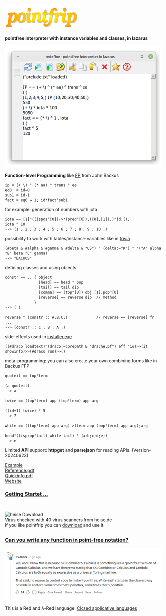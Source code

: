 ## ![pointfrip](https://raw.githubusercontent.com/metazip/pointfrip/main/pflogo.png)
**pointfree interpreter with instance variables and classes, in lazarus**
 
![screenshot](https://raw.githubusercontent.com/metazip/pointfrip/main/tahomapointfrip.png)
  
  
**Function-level Programming** like [FP](https://dl.acm.org/doi/pdf/10.1145/359576.359579) from John Backus

    ip ≡ (+ \) ° (* aa) ° trans ° ee
    eq0  ≡ id=0
    sub1 ≡ id-1
    fact ≡ eq0 → 1; id*fact°sub1

for example: generation of numbers with iota

    iota == [1]°((ispos°[0])->*(pred°[0]),([0],[1]),)°id,(),
    iota ° 10
    --> (1 ; 2 ; 3 ; 4 ; 5 ; 6 ; 7 ; 8 ; 9 ; 10 ;)

possibility to work with tables/instance-variables like in [trivia](https://esolangs.org/wiki/FP_trivia)

    (#beta & #alpha & #gamma & #delta & "US") ° (delta:="K") ° '("A" alpha "B" beta "C" gamma)
    --> "BACKUS"

defining classes and using objects

    constr == .. { object
                   [head] == head ° pop
                   [tail] == tail dip
                   [comma] == (top°[0]) obj [1],pop°[0]
                   [reverse] == reverse dip  // method
                 }
    --> ( )
    
    reverse ° (constr :: A;B;C;)             // reverse == [reverse] fn ...
    --> (constr :: C ; B ; A ;)

side-effects used in [installer.exe](https://github.com/metazip/pointfrip/tree/main/installer)

    ((#draco loadtext)°(draco:=corepath & "drache.pf") eff 'io)>>(it showinfo)>>(#draco run)>>()

meta-programming: you can also create your own combining forms like in Backus FFP

    quoteit == top°term
    
    (a quoteit)
    --> a
    
    twice == (top°term) app (top°term) app arg
    
    ((id+1) twice) ° 5
    --> 7
    
    while == ((top°term) app arg)->(term app (pop°term) app arg);arg
    
    head°((isprop°tail) while tail) ° (a;b;c;d;e;)
    --> e

Limited **API** support: **httpget** and **parsejson** for reading APIs. (Version-20240623)

[Example](https://github.com/metazip/pointfrip/blob/main/backus-fp/progopedia-drache.png) \
[Reference.pdf](https://github.com/metazip/pointfrip/blob/main/examples/documents/reference.pdf) \
[Quickinfo.pdf](https://github.com/metazip/pointfrip/blob/main/examples/documents/quickinfo.pdf) \
[Website](https://pointfree-interpreter.github.io/)

### [Getting Startet ...](https://github.com/metazip/pointfrip/blob/main/Getting%20Started.md)


##
\
![heise Download](https://www.heise.de/software/icons/download_logo1.png)\
Virus checked with 40 virus scanners from heise.de\
If you like pointfrip you can [download](https://www.heise.de/download/product/fp-trivia) and use it.



##
### [Can you write any function in point-free notation?](https://www.reddit.com/r/haskell/comments/o4zyz5/can_you_write_any_function_in_pointfree_notation/)
![friedbrice](https://raw.githubusercontent.com/metazip/pointfrip/main/backus-fp/friedbrice24.png)


This is a Red and λ-Red language: [Closed applicative languages](http://dirkgerrits.com/publications/john-backus.pdf#section.8)


